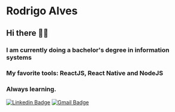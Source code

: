 # Rodrigo Alves

## Hi there 👋🏻


### I am currently doing a bachelor's degree in information systems

### My favorite tools: ReactJS, React Native and NodeJS

### Always learning.



[![Linkedin Badge](https://img.shields.io/badge/-Rodrigo%20Alves-blue?style=flat-square&logo=Linkedin&logoColor=white&link=https://www.linkedin.com/in/rodrigo-alves-dev/)](https://www.linkedin.com/in/rodrigo-alves-dev/) 
[![Gmail Badge](https://img.shields.io/badge/-rodrigocostabrasileiro@gmail.com-red?style=flat-square&logo=Gmail&logoColor=white&link=mailto:rodrigocostabrasileiro@gmail.com)](mailto:rodrigocostabrasileiro@gmail.com)